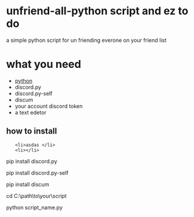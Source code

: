 # unfriend-all-python script and ez to do 
 a simple python script for un friending everone on your friend list 
<h1>what you need</h1>
<ul>

  <li><a href="">python</a></li>

  <li>discord.py</li>

  <li>discord.py-self</li>

  <li>discum</li>

  <li>your account discord token</li>

  <li>a text edetor</li>

</ul>

<h2>how to install</h2>

<ol>

    <li>asdas </li>
    <li></li>

</ol>
pip install discord.py

pip install discord.py-self

pip install discum



cd C:\path\to\your\script

python script_name.py
